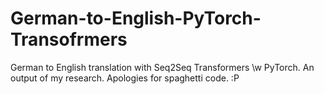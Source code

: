 # German-to-English-PyTorch-Transofrmers
German to English translation with Seq2Seq Transformers \w PyTorch. An output of my research. Apologies for spaghetti code. :P

